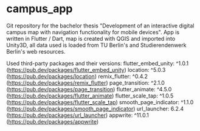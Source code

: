 # campus_app
Git repository for the bachelor thesis "Development of an interactive digital campus map with navigation functionality for mobile devices".
App is written in Flutter / Dart, map is created with QGIS and imported into Unity3D, all data used is loaded from TU Berlin's and Studierendenwerk Berlin's web resources.

Used third-party packages and their versions:
flutter_embed_unity: ^1.0.1              (https://pub.dev/packages/flutter_embed_unity)
location: ^5.0.3                         (https://pub.dev/packages/location)
remix_flutter: ^0.4.2                    (https://pub.dev/packages/remix_flutter)
page_transition: ^2.1.0                  (https://pub.dev/packages/page_transition)
flutter_animate: ^4.5.0                  (https://pub.dev/packages/flutter_animate)
flutter_scale_tap: ^1.0.5                (https://pub.dev/packages/flutter_scale_tap)
smooth_page_indicator: ^1.1.0            (https://pub.dev/packages/smooth_page_indicator)
url_launcher: 6.2.4                      (https://pub.dev/packages/url_launcher)
appwrite: ^11.0.1                        (https://pub.dev/packages/appwrite)
